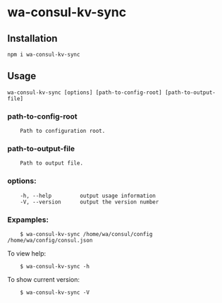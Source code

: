 # wa-consul-kv-sync

## Installation

```
npm i wa-consul-kv-sync
```

## Usage

```
wa-consul-kv-sync [options] [path-to-config-root] [path-to-output-file]
```

### path-to-config-root
```
    Path to configuration root.
```

### path-to-output-file
```
    Path to output file.
```

### options:

```
    -h, --help         output usage information
    -V, --version      output the version number
```

### Expamples:

```
    $ wa-consul-kv-sync /home/wa/consul/config /home/wa/config/consul.json
```

To view help:
```
    $ wa-consul-kv-sync -h
```

To show current version:
```
    $ wa-consul-kv-sync -V
```